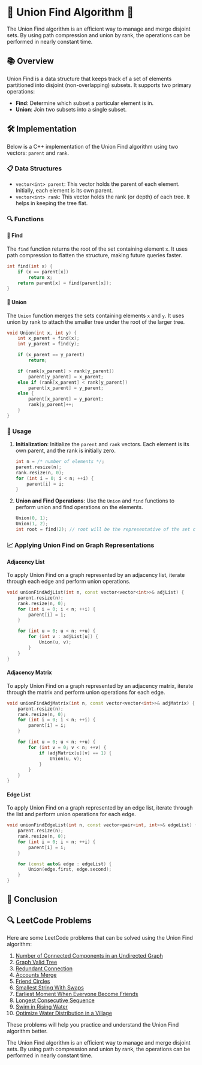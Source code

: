 # 🌟 Union Find Algorithm 🌟

The Union Find algorithm is an efficient way to manage and merge disjoint sets. By using path compression and union by rank, the operations can be performed in nearly constant time.

## 📚 Overview

Union Find is a data structure that keeps track of a set of elements partitioned into disjoint (non-overlapping) subsets. It supports two primary operations:
- **Find**: Determine which subset a particular element is in.
- **Union**: Join two subsets into a single subset.

## 🛠️ Implementation

Below is a C++ implementation of the Union Find algorithm using two vectors: `parent` and `rank`.

### 📋 Data Structures

- `vector<int> parent`: This vector holds the parent of each element. Initially, each element is its own parent.
- `vector<int> rank`: This vector holds the rank (or depth) of each tree. It helps in keeping the tree flat.

### 🔍 Functions

#### 🔎 Find

The `find` function returns the root of the set containing element `x`. It uses path compression to flatten the structure, making future queries faster.

```cpp
int find(int x) {
    if (x == parent[x])
        return x;
    return parent[x] = find(parent[x]);
}
```

#### 🔗 Union

The `Union` function merges the sets containing elements `x` and `y`. It uses union by rank to attach the smaller tree under the root of the larger tree.

```cpp
void Union(int x, int y) {
    int x_parent = find(x);
    int y_parent = find(y);

    if (x_parent == y_parent)
        return;

    if (rank[x_parent] > rank[y_parent])
        parent[y_parent] = x_parent;
    else if (rank[x_parent] < rank[y_parent])
        parent[x_parent] = y_parent;
    else {
        parent[x_parent] = y_parent;
        rank[y_parent]++;
    }
}
```

### 🚀 Usage

1. **Initialization**: Initialize the `parent` and `rank` vectors. Each element is its own parent, and the rank is initially zero.

    ```cpp
    int n = /* number of elements */;
    parent.resize(n);
    rank.resize(n, 0);
    for (int i = 0; i < n; ++i) {
        parent[i] = i;
    }
    ```

2. **Union and Find Operations**: Use the `Union` and `find` functions to perform union and find operations on the elements.

    ```cpp
    Union(0, 1);
    Union(1, 2);
    int root = find(2); // root will be the representative of the set containing element 2
    ```

### 📈 Applying Union Find on Graph Representations

#### Adjacency List

To apply Union Find on a graph represented by an adjacency list, iterate through each edge and perform union operations.

```cpp
void unionFindAdjList(int n, const vector<vector<int>>& adjList) {
    parent.resize(n);
    rank.resize(n, 0);
    for (int i = 0; i < n; ++i) {
        parent[i] = i;
    }

    for (int u = 0; u < n; ++u) {
        for (int v : adjList[u]) {
            Union(u, v);
        }
    }
}
```

#### Adjacency Matrix

To apply Union Find on a graph represented by an adjacency matrix, iterate through the matrix and perform union operations for each edge.

```cpp
void unionFindAdjMatrix(int n, const vector<vector<int>>& adjMatrix) {
    parent.resize(n);
    rank.resize(n, 0);
    for (int i = 0; i < n; ++i) {
        parent[i] = i;
    }

    for (int u = 0; u < n; ++u) {
        for (int v = 0; v < n; ++v) {
            if (adjMatrix[u][v] == 1) {
                Union(u, v);
            }
        }
    }
}
```

#### Edge List

To apply Union Find on a graph represented by an edge list, iterate through the list and perform union operations for each edge.

```cpp
void unionFindEdgeList(int n, const vector<pair<int, int>>& edgeList) {
    parent.resize(n);
    rank.resize(n, 0);
    for (int i = 0; i < n; ++i) {
        parent[i] = i;
    }

    for (const auto& edge : edgeList) {
        Union(edge.first, edge.second);
    }
}
```

## 🏁 Conclusion

## 🔍 LeetCode Problems

Here are some LeetCode problems that can be solved using the Union Find algorithm:

1. [Number of Connected Components in an Undirected Graph](https://leetcode.com/problems/number-of-connected-components-in-an-undirected-graph/)
2. [Graph Valid Tree](https://leetcode.com/problems/graph-valid-tree/)
3. [Redundant Connection](https://leetcode.com/problems/redundant-connection/)
4. [Accounts Merge](https://leetcode.com/problems/accounts-merge/)
5. [Friend Circles](https://leetcode.com/problems/friend-circles/)
6. [Smallest String With Swaps](https://leetcode.com/problems/smallest-string-with-swaps/)
7. [Earliest Moment When Everyone Become Friends](https://leetcode.com/problems/the-earliest-moment-when-everyone-become-friends/)
8. [Longest Consecutive Sequence](https://leetcode.com/problems/longest-consecutive-sequence/)
9. [Swim in Rising Water](https://leetcode.com/problems/swim-in-rising-water/)
10. [Optimize Water Distribution in a Village](https://leetcode.com/problems/optimize-water-distribution-in-a-village/)

These problems will help you practice and understand the Union Find algorithm better.

The Union Find algorithm is an efficient way to manage and merge disjoint sets. By using path compression and union by rank, the operations can be performed in nearly constant time.
